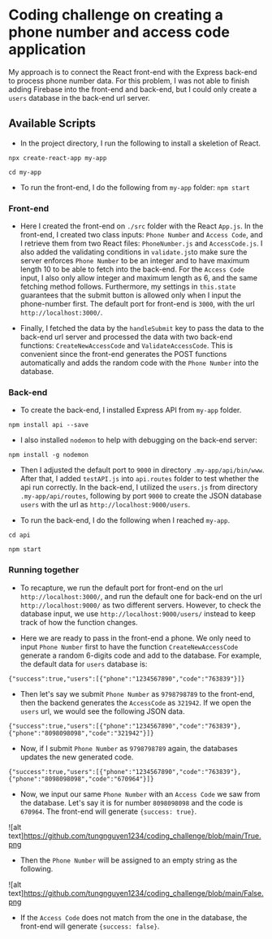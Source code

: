 # Coding challenge on creating a phone number and access code application


My approach is to connect the React front-end with the Express back-end to process phone number data.
For this problem, I was not able to finish adding Firebase into the front-end and back-end, but 
I could only create a `users` database in the back-end url server. 


## Available Scripts

- In the project directory, I run the following to install a skeletion of React.

`npx create-react-app my-app`

`cd my-app`


- To run the front-end, I do the following from `my-app` folder:
`npm start`

### Front-end
- Here I created the front-end on `./src` folder with the React `App.js`. In the front-end, 
  I created two class inputs: `Phone Number` and `Access Code`, and I retrieve them 
  from two React files: `PhoneNumber.js` and `AccessCode.js`. I also added the validating conditions
  in `validate.js`to make sure the server enforces `Phone Number` to be an integer and to have maximum length 10 
  to be able to fetch into the back-end. For the `Access Code` input,
  I also only allow integer and maximum length as 6, and the same fetching method follows. Furthermore, 
  my settings in `this.state` guarantees that the submit button is allowed only when I input the phone-number first.
  The default port for front-end is `3000`, with the url `http://localhost:3000/`.

- Finally, I fetched the data by the `handleSubmit` key to pass the data to the back-end url server and 
  processed the data with two back-end functions: `CreateNewAccessCode` and `ValidateAccessCode`. This
  is convenient since the front-end generates the POST functions automatically and adds the random code with
  the `Phone Number` into the database.


### Back-end
- To create the back-end, I installed Express API from `my-app` folder. 

`npm install api --save`

- I also installed `nodemon` to help with debugging on the back-end server:

`npm install -g nodemon`

- Then I adjusted the default port to `9000` in directory `.my-app/api/bin/www`. After that, I added `testAPI.js` into `api.routes`
  folder to test whether the api run correctly. In the back-end, I utilized the `users.js` from directory `.my-app/api/routes`, 
  following by port `9000` to create the JSON database `users` with the url as `http://localhost:9000/users`.

- To run the back-end, I do the following when I reached `my-app`. 

`cd api`

`npm start`


### Running together
- To recapture, we run the default port for front-end on the url `http://localhost:3000/`, 
  and run the default one for back-end on the url `http://localhost:9000/` as two different servers.
  However, to check the database input, we use  `http://localhost:9000/users/` instead to keep track 
  of how the function changes.

- Here we are ready to pass in the front-end a phone. We only need to input `Phone Number` first to have the function
  `CreateNewAccessCode` generate a random 6-digits code and add to the database. For example, the default data for 
  `users` database is:

`{"success":true,"users":[{"phone":"1234567890","code":"763839"}]}`

- Then let's say we submit `Phone Number` as `9798798789` to the front-end, then the backend generates the `AccessCode` as `321942`.
  If we open the `users` url, we would see the following JSON data.

`{"success":true,"users":[{"phone":"1234567890","code":"763839"},{"phone":"8098098098","code":"321942"}]}`

- Now, if I submit `Phone Number` as `9798798789` again, the databases updates the new generated code.

`{"success":true,"users":[{"phone":"1234567890","code":"763839"},{"phone":"8098098098","code":"670964"}]}`

- Now, we input our same `Phone Number` with an `Access Code` we saw from the database. Let's say it is for 
 number `8098098098` and the code is `670964`. The front-end will generate `{success: true}`.

![alt text]https://github.com/tungnguyen1234/coding_challenge/blob/main/True.png


- Then the `Phone Number` will be assigned to an empty string as the following.

![alt text]https://github.com/tungnguyen1234/coding_challenge/blob/main/False.png

- If the `Access Code` does not match from the one in the database, the front-end will generate `{success: false}`.




